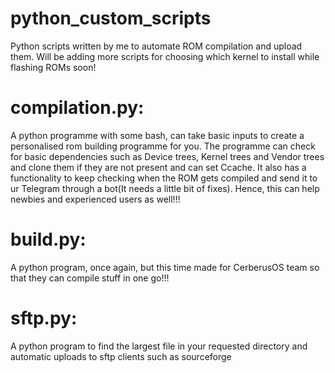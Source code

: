 # python_custom_scripts
Python scripts written by me to automate ROM compilation and upload them. Will be adding more scripts for choosing which kernel to install while flashing ROMs soon!  

# compilation.py:
A python programme with some bash, can take basic inputs to create a personalised rom building programme for you. The programme can check for basic dependencies such as Device trees, Kernel trees and Vendor trees and clone them if they are not present and can set Ccache. It also has a functionality to keep checking when the ROM gets compiled and send it to ur Telegram through a bot(It needs a little bit of fixes). Hence, this can help newbies and experienced users as well!!!  

# build.py:
A python program, once again, but this time made for CerberusOS team so that they can compile stuff in one go!!!

# sftp.py:
A python program to find the largest file in your requested directory and automatic uploads to sftp clients such as sourceforge
